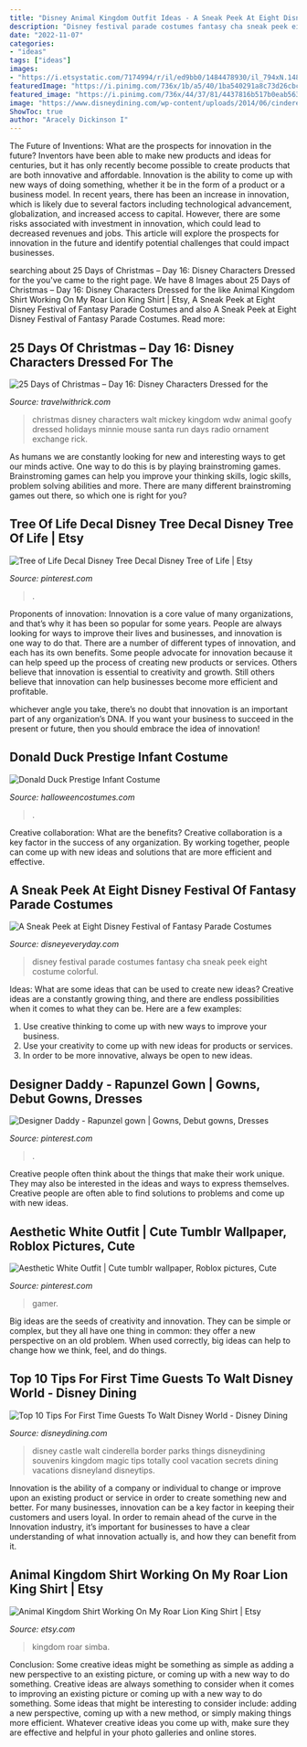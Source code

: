 ```yaml
---
title: "Disney Animal Kingdom Outfit Ideas - A Sneak Peek At Eight Disney Festival Of Fantasy Parade Costumes"
description: "Disney festival parade costumes fantasy cha sneak peek eight costume colorful"
date: "2022-11-07"
categories:
- "ideas"
tags: ["ideas"]
images:
- "https://i.etsystatic.com/7174994/r/il/ed9bb0/1484478930/il_794xN.1484478930_301g.jpg"
featuredImage: "https://i.pinimg.com/736x/1b/a5/40/1ba540291a8c73d26cbc6bd0c12c9f5a.jpg"
featured_image: "https://i.pinimg.com/736x/44/37/81/4437816b517b0eab56328ea51ab71e70.jpg"
image: "https://www.disneydining.com/wp-content/uploads/2014/06/cinderella-castle-5-4.jpg"
ShowToc: true
author: "Aracely Dickinson I"
---
```



The Future of Inventions: What are the prospects for innovation in the future?
Inventors have been able to make new products and ideas for centuries, but it has only recently become possible to create products that are both innovative and affordable. Innovation is the ability to come up with new ways of doing something, whether it be in the form of a product or a business model. In recent years, there has been an increase in innovation, which is likely due to several factors including technological advancement, globalization, and increased access to capital. However, there are some risks associated with investment in innovation, which could lead to decreased revenues and jobs. This article will explore the prospects for innovation in the future and identify potential challenges that could impact businesses.

	

		
searching about 25 Days of Christmas – Day 16: Disney Characters Dressed for the you've came to the right page. We have 8 Images about 25 Days of Christmas – Day 16: Disney Characters Dressed for the like Animal Kingdom Shirt Working On My Roar Lion King Shirt | Etsy, A Sneak Peek at Eight Disney Festival of Fantasy Parade Costumes and also A Sneak Peek at Eight Disney Festival of Fantasy Parade Costumes. Read more:
		
    
## 25 Days Of Christmas – Day 16: Disney Characters Dressed For The

<img loading=lazy src="http://travelwithrick.com/wp-content/uploads/2011/12/1201ZZ_1943GD.jpg" onerror="this.onerror=null;this.src='https://tse1.mm.bing.net/th?id=OIP.HNS8OLxF0lu1fndSznzRUgHaK6&amp;pid=15.1';" alt="25 Days of Christmas – Day 16: Disney Characters Dressed for the">

_Source: travelwithrick.com_

>christmas disney characters walt mickey kingdom wdw animal goofy dressed holidays minnie mouse santa run days radio ornament exchange rick. 

	

As humans we are constantly looking for new and interesting ways to get our minds active. One way to do this is by playing brainstroming games. Brainstroming games can help you improve your thinking skills, logic skills, problem solving abilities and more. There are many different brainstroming games out there, so which one is right for you?

    
## Tree Of Life Decal Disney Tree Decal Disney Tree Of Life | Etsy

<img loading=lazy src="https://i.pinimg.com/736x/d1/c9/80/d1c9804a5415ca57ce9be448bdd2514d.jpg" onerror="this.onerror=null;this.src='https://tse4.mm.bing.net/th?id=OIP.tkvvyCc__8URyPgiHDK04AHaGg&amp;pid=15.1';" alt="Tree of Life Decal Disney Tree Decal Disney Tree of Life | Etsy">

_Source: pinterest.com_

>. 

	

Proponents of innovation:
Innovation is a core value of many organizations, and that’s why it has been so popular for some years. People are always looking for ways to improve their lives and businesses, and innovation is one way to do that. There are a number of different types of innovation, and each has its own benefits.
Some people advocate for innovation because it can help speed up the process of creating new products or services. Others believe that innovation is essential to creativity and growth. Still others believe that innovation can help businesses become more efficient and profitable.

 whichever angle you take, there’s no doubt that innovation is an important part of any organization’s DNA. If you want your business to succeed in the present or future, then you should embrace the idea of innovation!

    
## Donald Duck Prestige Infant Costume

<img loading=lazy src="https://images.halloweencostumes.com/products/30122/1-1/donald-duck-prestige-infant-costume.jpg" onerror="this.onerror=null;this.src='https://tse4.mm.bing.net/th?id=OIP.UIJDG7MmxN7sp1i04TO89wHaKl&amp;pid=15.1';" alt="Donald Duck Prestige Infant Costume">

_Source: halloweencostumes.com_

>. 

	

Creative collaboration: What are the benefits?
Creative collaboration is a key factor in the success of any organization. By working together, people can come up with new ideas and solutions that are more efficient and effective.

    
## A Sneak Peek At Eight Disney Festival Of Fantasy Parade Costumes

<img loading=lazy src="https://www.disneyeveryday.com/wp-content/uploads/2014/02/disney-festival-of-fantasy-parade-cha-cha-girl.jpg" onerror="this.onerror=null;this.src='https://tse3.mm.bing.net/th?id=OIP.4YVPlHlJwqEY3CLeP1aggwHaJ2&amp;pid=15.1';" alt="A Sneak Peek at Eight Disney Festival of Fantasy Parade Costumes">

_Source: disneyeveryday.com_

>disney festival parade costumes fantasy cha sneak peek eight costume colorful. 

	

Ideas: What are some ideas that can be used to create new ideas?
Creative ideas are a constantly growing thing, and there are endless possibilities when it comes to what they can be. Here are a few examples:
1. Use creative thinking to come up with new ways to improve your business.
2. Use your creativity to come up with new ideas for products or services.
3. In order to be more innovative, always be open to new ideas.

    
## Designer Daddy - Rapunzel Gown | Gowns, Debut Gowns, Dresses

<img loading=lazy src="https://i.pinimg.com/736x/1b/a5/40/1ba540291a8c73d26cbc6bd0c12c9f5a.jpg" onerror="this.onerror=null;this.src='https://tse3.mm.bing.net/th?id=OIP.DRdGi8Hqgr8ya53_-sGpvQHaJR&amp;pid=15.1';" alt="Designer Daddy - Rapunzel gown | Gowns, Debut gowns, Dresses">

_Source: pinterest.com_

>. 

	

Creative people often think about the things that make their work unique. They may also be interested in the ideas and ways to express themselves. Creative people are often able to find solutions to problems and come up with new ideas.

    
## Aesthetic White Outfit | Cute Tumblr Wallpaper, Roblox Pictures, Cute

<img loading=lazy src="https://i.pinimg.com/736x/44/37/81/4437816b517b0eab56328ea51ab71e70.jpg" onerror="this.onerror=null;this.src='https://tse3.mm.bing.net/th?id=OIP.ZyFDfN7AaSmKzk1eDn1-mgAAAA&amp;pid=15.1';" alt="Aesthetic White Outfit | Cute tumblr wallpaper, Roblox pictures, Cute">

_Source: pinterest.com_

>gamer. 

	

Big ideas are the seeds of creativity and innovation. They can be simple or complex, but they all have one thing in common: they offer a new perspective on an old problem. When used correctly, big ideas can help to change how we think, feel, and do things.

    
## Top 10 Tips For First Time Guests To Walt Disney World - Disney Dining

<img loading=lazy src="https://www.disneydining.com/wp-content/uploads/2014/06/cinderella-castle-5-4.jpg" onerror="this.onerror=null;this.src='https://tse4.mm.bing.net/th?id=OIP.Re71HfNNOzd6QfaMIvCrygHaFj&amp;pid=15.1';" alt="Top 10 Tips For First Time Guests To Walt Disney World - Disney Dining">

_Source: disneydining.com_

>disney castle walt cinderella border parks things disneydining souvenirs kingdom magic tips totally cool vacation secrets dining vacations disneyland disneytips. 

	

Innovation is the ability of a company or individual to change or improve upon an existing product or service in order to create something new and better. For many businesses, innovation can be a key factor in keeping their customers and users loyal. In order to remain ahead of the curve in the Innovation industry, it’s important for businesses to have a clear understanding of what innovation actually is, and how they can benefit from it.

    
## Animal Kingdom Shirt Working On My Roar Lion King Shirt | Etsy

<img loading=lazy src="https://i.etsystatic.com/7174994/r/il/ed9bb0/1484478930/il_794xN.1484478930_301g.jpg" onerror="this.onerror=null;this.src='https://tse4.mm.bing.net/th?id=OIP.DQrmhZjvSmKrI3AJYW-fGQHaH6&amp;pid=15.1';" alt="Animal Kingdom Shirt Working On My Roar Lion King Shirt | Etsy">

_Source: etsy.com_

>kingdom roar simba. 

	

Conclusion: Some creative ideas might be something as simple as adding a new perspective to an existing picture, or coming up with a new way to do something.
Creative ideas are always something to consider when it comes to improving an existing picture or coming up with a new way to do something. Some ideas that might be interesting to consider include: adding a new perspective, coming up with a new method, or simply making things more efficient. Whatever creative ideas you come up with, make sure they are effective and helpful in your photo galleries and online stores.

